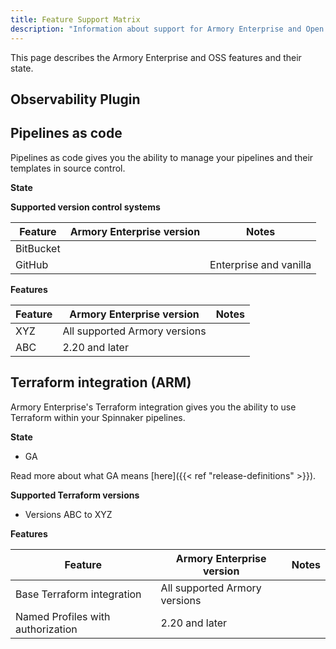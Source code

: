 ```yaml
---
title: Feature Support Matrix
description: "Information about support for Armory Enterprise and Open Source Spinnaker™ features."
---
```


This page describes the Armory Enterprise and OSS features and their state.

<!-- If you don't want to make markdown tables manually, use something like https://www.tablesgenerator.com/markdown_tables# -->


## Observability Plugin

## Pipelines as code

Pipelines as code gives you the ability to manage your pipelines and their templates in source control.

**State**

**Supported version control systems**

| Feature   	| Armory Enterprise version 	| Notes                  	|
|-----------	|---------------------------	|------------------------	|
| BitBucket 	|                           	|                        	|
| GitHub    	|                           	| Enterprise and vanilla 	|

**Features**

| Feature 	| Armory Enterprise version     	| Notes 	|
|---------	|-------------------------------	|-------	|
| XYZ     	| All supported Armory versions 	|       	|
| ABC     	| 2.20 and later                	|       	|

## Terraform integration (ARM)

Armory Enterprise's Terraform integration gives you the ability to use Terraform within your Spinnaker pipelines.

**State**
* GA

Read more about what GA means [here]({{< ref "release-definitions" >}}).

**Supported Terraform versions**
* Versions ABC to XYZ
  
**Features**

| Feature                           	| Armory Enterprise version     	| Notes 	|
|-----------------------------------	|-------------------------------	|-------	|
| Base Terraform integration        	| All supported Armory versions 	|       	|
| Named Profiles with authorization 	| 2.20 and later                	|       	|